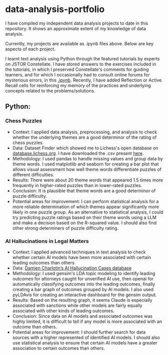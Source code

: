 # data-analysis-portfolio

I have compiled my independent data analysis projects to date in this repository. It shows an approximate extent of my knowledge of data analysis. 

Currently, my projects are available as .ipynb files above. Below are key aspects of each project.

I learnt text analysis using Python through the featured tutorials by experts on JSTOR Constellate. I have stored answers to the exercises included in the tutorials, in which I preserved Constellate's comments for guiding learners, and for which I occasionally had to consult online forums for mysterious errors, in this [.ipynb](https://colab.research.google.com/drive/13c7_YY3ehox7xAEWyYjyrLv97OUQpMwN?usp=sharing). Recently, I have added Reflection or Active Recall cells for reinforcing my memory of the practices and underlying concepts related to the problems/solutions. 

## Python:
### Chess Puzzles
  - Context: I applied data analysis, preprocessing, and analysis to check whether the underlying themes are a good determinor of the rating of chess puzzles.
  - Data: Dataset Finder which showed me to Lichess's open database on [database.lichess.org](database.lichess.org). I have downloaded the .csv present [here](https://database.lichess.org/#puzzles).
  - Methodology: I used pandas to handle missing values and group data by theme words. I used matplotlib and seaborn for creating a bar plot that allows visual assessment how well theme words differentiate puzzles of different difficulties.
  - Results: There were about 20 theme words that appeared 1.5 times more frequently in higher-rated puzzles than in lower-rated puzzles.
  - Conclusion: It is plausible that theme words are a good determinor of puzzle difficulty.
  - Potential areas for improvement: I can perform statistical analysis for a more reliable determination of which themes appear significantly more likely in one puzzle group. As an alternative to statistical analysis, I could try predicting puzzle ratings based on their theme words using a LLM and make a decision based on the R-squared value. I should also find other strong determiners of puzzle difficulty rating.

### AI Hallucinations in Legal Matters
  - Context: I applied advanced techniques in text analysis to check whether certain AI models have been more associated with certain leading outcomes than others.
  - Data: [Damien Charlotin’s AI Hallucination Cases database](https://www.damiencharlotin.com/hallucinations/) 
  - Methodology: I used gensim's LDA topic modeling to identify leading outcomes for attorneys caught for unverified AI use, then openai for automatically classifying outcomes into the leading outcomes, finally creating a bar graph of outcomes grouped by AI models. I also used pyLDAvis for creating an interactive dashboard for the gensim output.    
  - Results: Based on the resulting graph, it seems Claude is especially associated with sanctions while other models are fairly equally associated with other kinds of leading outcomes.
  - Conclusion: Since data on AI models and associated outcomes was highly limited, it is difficult to tell if any model is more associated with an outcome than others.
  - Potential areas for improvement: I should further search for data sources with a higher represented of identified AI models. I should also use statistical analysis to ensure that certain AI models have a greater association to certain outcomes than others. 

